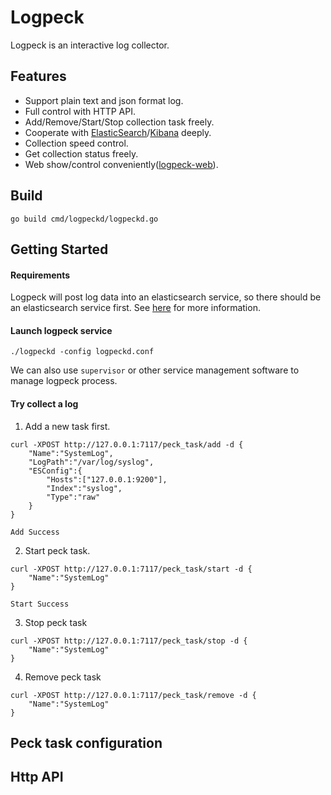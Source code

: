 # Logpeck

Logpeck is an interactive log collector.

## Features
 * Support plain text and json format log.
 * Full control with HTTP API.
 * Add/Remove/Start/Stop collection task freely.
 * Cooperate with [ElasticSearch](https://github.com/elastic/elasticsearch)/[Kibana](https://github.com/elastic/kibana) deeply.
 * Collection speed control.
 * Get collection status freely.
 * Web show/control conveniently([logpeck-web](https://github.com/opera/logpeck-web)).
 
## Build

`go build cmd/logpeckd/logpeckd.go`

## Getting Started

#### Requirements

Logpeck will post log data into an elasticsearch service, so there should be an elasticsearch service first. See [here](https://github.com/elastic/elasticsearch) for more information.

#### Launch logpeck service
 
`./logpeckd -config logpeckd.conf`

We can also use `supervisor` or other service management software to manage logpeck process.

#### Try collect a log

1. Add a new task first.

```
curl -XPOST http://127.0.0.1:7117/peck_task/add -d {
  	"Name":"SystemLog",
	"LogPath":"/var/log/syslog",
	"ESConfig":{
	  	"Hosts":["127.0.0.1:9200"],
		"Index":"syslog",
		"Type":"raw"
	}
}
```
```
Add Success
```

2. Start peck task.

```
curl -XPOST http://127.0.0.1:7117/peck_task/start -d {
  	"Name":"SystemLog"
}
```
```
Start Success
```

3. Stop peck task

```
curl -XPOST http://127.0.0.1:7117/peck_task/stop -d {
  	"Name":"SystemLog"
}
```

4. Remove peck task

```
curl -XPOST http://127.0.0.1:7117/peck_task/remove -d {
  	"Name":"SystemLog"
}
```

## Peck task configuration

## Http API

